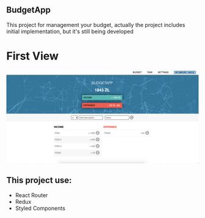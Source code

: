 

## BudgetApp
This project for management your budget, actually the project includes initial implementation, but it's still being developed
# First View
<img src='src/assets/img/BUDGETAPP.png' alt='budgetapp'>

## This project use:
- React Router
- Redux
- Styled Components


